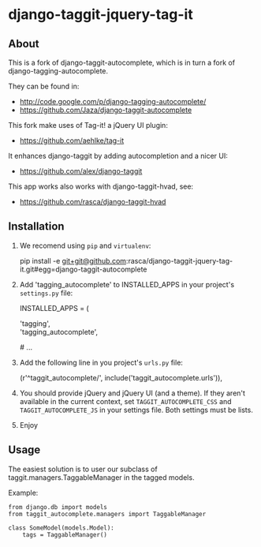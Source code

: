 django-taggit-jquery-tag-it
===========================

About
-----

This is a fork of django-taggit-autocomplete, which is in turn a fork of
django-tagging-autocomplete.

They can be found in:

* http://code.google.com/p/django-tagging-autocomplete/
* https://github.com/Jaza/django-taggit-autocomplete

This fork make uses of Tag-it! a jQuery UI plugin:

* https://github.com/aehlke/tag-it 

It enhances django-taggit by adding autocompletion and a nicer UI:

* https://github.com/alex/django-taggit

This app works also works with django-taggit-hvad, see:

* https://github.com/rasca/django-taggit-hvad

Installation
------------

1. We recomend using `pip` and `virtualenv`:

    pip install -e git+git@github.com:rasca/django-taggit-jquery-tag-it.git#egg=django-taggit-autocomplete

2. Add 'tagging_autocomplete' to INSTALLED_APPS in your project's `settings.py`
   file:

    INSTALLED_APPS = (

    'tagging',    
    'tagging\_autocomplete',

    \# ...

3. Add the following line in you project's `urls.py` file:

    (r'^taggit\_autocomplete/', include('taggit\_autocomplete.urls')),

4. You should provide jQuery and jQuery UI (and a theme). If they aren't
   available in the current context, set `TAGGIT_AUTOCOMPLETE_CSS` and
   `TAGGIT_AUTOCOMPLETE_JS` in your settings file. Both settings must be lists.

5. Enjoy

Usage
-----

The easiest solution is to user our subclass of taggit.managers.TaggableManager
in the tagged models.

Example:

    from django.db import models
    from taggit_autocomplete.managers import TaggableManager
    
    class SomeModel(models.Model):
        tags = TaggableManager()
